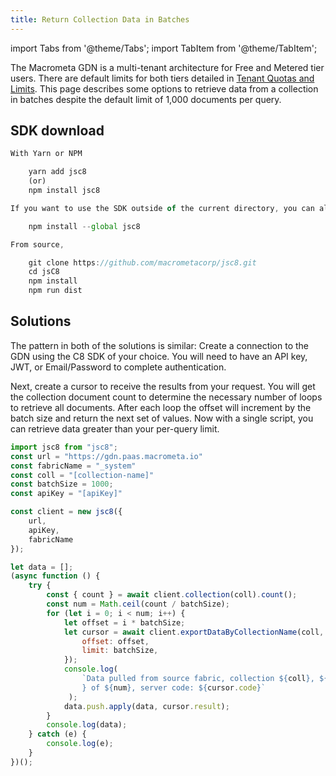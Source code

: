```yaml
---
title: Return Collection Data in Batches
---
```


import Tabs from '@theme/Tabs';
import TabItem from '@theme/TabItem';

The Macrometa GDN is a multi-tenant architecture for Free and Metered tier users. There are default limits for both tiers detailed in [Tenant Quotas and Limits](../references/quotas.md). This page describes some options to retrieve data from a collection in batches despite the default limit of 1,000 documents per query.

## SDK download

<Tabs groupId="operating-systems">
<TabItem value="js" label="Javascript">

```js
With Yarn or NPM

    yarn add jsc8
    (or)
    npm install jsc8

If you want to use the SDK outside of the current directory, you can also install it globally using the `--global` flag:

    npm install --global jsc8

From source,

    git clone https://github.com/macrometacorp/jsc8.git
    cd jsC8
    npm install
    npm run dist
```
</TabItem>
</Tabs>

## Solutions

The pattern in both of the solutions is similar: Create a connection to the GDN using the C8 SDK of your choice. You will need to have an API key, JWT, or Email/Password to complete authentication.

Next, create a cursor to receive the results from your request. You will get the collection document count to determine the necessary number of loops to retrieve all documents. After each loop the offset will increment by the batch size and return the next set of values. Now with a single script, you can retrieve data greater than your per-query limit.

<Tabs groupId="operating-systems">
<TabItem value="js" label="Javascript">

```js
import jsc8 from "jsc8";
const url = "https://gdn.paas.macrometa.io"
const fabricName = "_system"
const coll = "[collection-name]"
const batchSize = 1000;
const apiKey = "[apiKey]"

const client = new jsc8({
    url,
    apiKey,
    fabricName
});

let data = [];
(async function () {
    try {
        const { count } = await client.collection(coll).count();
        const num = Math.ceil(count / batchSize);
        for (let i = 0; i < num; i++) {
            let offset = i * batchSize;
            let cursor = await client.exportDataByCollectionName(coll, {
                offset: offset,
                limit: batchSize,
            });
            console.log(
                `Data pulled from source fabric, collection ${coll}, ${i + 1
                } of ${num}, server code: ${cursor.code}`
             );
            data.push.apply(data, cursor.result);
        }
        console.log(data);
    } catch (e) {
        console.log(e);
    }
})();
```

</TabItem>
</Tabs>
